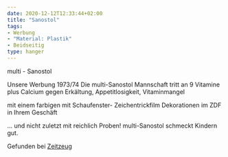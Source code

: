 ```yaml
---
date: 2020-12-12T12:33:44+02:00
title: "Sanostol"
tags:
- Werbung
- "Material: Plastik"
- Beidseitig
type: hanger
---
```

multi - Sanostol

Unsere Werbung 1973/74
Die multi-Sanostol Mannschaft tritt an
9 Vitamine plus Calcium
gegen Erkältung, Appetitlosigkeit,
Vitaminmangel

mit einem farbigen             mit Schaufenster-
Zeichentrickfilm               Dekorationen
im ZDF                         in Ihrem Geschäft

... und nicht zuletzt mit reichlich Proben!
multi-Sanostol schmeckt Kindern gut.


<div class="source">Gefunden bei <a href="http://www.zeitzeug.de/">Zeitzeug</a></div>
